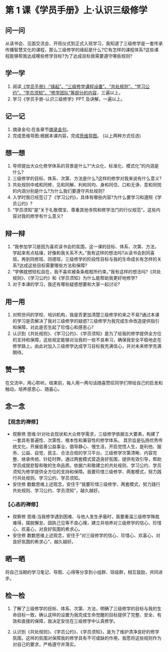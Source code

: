 # 第 1 课《学员手册》上·认识三级修学

## 问一问

从读书会、见面交流会、开班仪式到正式入班学习，我知道了三级修学是一套传承传播智慧文化的课程，那么三级修学的缘起是什么?它有怎样的课程体系?这些课程能够帮我达成哪些修学目标?为了达成目标我需要遵守哪些规则?

## 学一学

1. 阅读[《学员手册》:“缘起”、“三级修学课程设置”、“共处规则”、“学习公约”、“学员须知”、“修学团队”等部分的内容](text)，三遍以上。
2. 学习《学员手册-认识三级修学》PPT 及讲解，一遍以上。

## 记一记

1. 摘录金句:在各章节[摘录金句](note)。
2. 完成思维导图:根据本课内容，完成[思维导图](map)。
   (以上两种方式任选)

## 想一想

1. 导师提出大众化修学体系的背景是什么?“大众化、标准化、模式化”的内涵是什么?
2. 三级修学的目标、体系、次第、方法是什么?这样的修学对我来说有什么意义?
3. 共处规则中戒和同修、见和同解、利和同均、身和同住、口和无诤、意和同悦的内涵分别是什么?为什么我们要遵守共处规则?
4. 入学时我已经签订了《学习公约》，具体有哪些内容?为什么要学习和遵照《学员公约》?
5. “学员须知”是“关于礼敬僧宝、尊重其他寺院和修学法门的行仪规范”。这些内容对我的修学有什么意义?

## 辩一辩

1. “我参加学习是因为喜欢读书会的氛围，这一课的目标、体系、次第、方法，学起来有点枯燥，好像和我关系不大。”我有这样的想法吗?从读书会到同喜班，再到同修班、同德班，三级修学的阶段性目标与我的生命成长有怎样的关系?达成这些目标需要哪些方法和保障?
2. “学佛就想轻松自在，我不喜欢被条条框框所约束。”我有这样的想法吗?《共处规则》、《学习公约》和《学员须知》为什么能帮助我更好地修学?
3. 对于本课的学习，我还有哪些疑惑想要和大家一起讨论?

## 用一用

1. 对照世间的学校、培训机构，我是否更加清楚三级修学的来之不易?通过本课的学习是否解决了我对三级修学的疑惑?三级修学为我完成生命改造提供指引和保障，对此是否生起了珍惜心和感恩心?
2. 认识到《共处规则》、《学习公约》、《学员须知》是为了给我的修学提供全方位的支持和保障，这些规定能够对治我的一些不良串习，确保我安全平稳地走在修学路上。由此对加入三级修学达成学习目标我充满信心，并对未来修学充满期待。

## 赞一赞

在交流中，用心聆听。结束前，每人用一两句话随喜赞叹同学们带给自己的启发和触动，培养感恩心、随喜心。

## 念一念

### 【观念的禅修】

- 观察修
  思维:针对社会现状和大众修学需求，三级修学依据五大要素，构建了一套具有普遍性、次第性、根本性和兼容性的修学体系。
  其宗旨是弘扬优秀传统文化，开展慈善公益事业，倡导静心、慢生活，开启觉悟人生，是利他、服务、公益、自觉、民主、合法合规的学习平台。三级修学次第清晰、内容完整、继承传统、针砭时弊。通过两套模式营造良好氛围，提供有效引导，帮助学员成就悲智和敬的生命品质。依据六和敬建立的共处规则、学习公约、学员须知为修学提供全方位的支持和保障。我要珍惜三级修学、两套模式，努力践行共处规则、学习公约、学员须知。
- 安住修
  数数思维上述观念，安住于“我要珍惜三级修学、两套模式，努力践行共处规则、学习公约、学员须知”，越久越好。

### 【心态的禅修】

- 观察修
  思维:当我修学遇到困难、与他人发生矛盾时，我要重温三级修学殊胜难得，摆脱懈怠、固执己见等不良心理，建立并培养对三级修学的信心、珍惜心、欢喜心，对良好氛围的希求心。
- 安住修
  数数思维上述观念，安住于“对三级修学的信心、珍惜心、欢喜心，对良好氛围的希求心”，越久越好。

## 晒一晒

将自己当期的学习笔记、导图、心得等分享到小组群、班级群，相互鼓励，共同进步。

## 检一检

1. 了解了三级修学的目标、体系、次第、方法，明确了三级修学的目标与我的生命目标一致，确认这样的设置为我完成生命觉醒的目标提供了完整、安全、有效和直接的保障，我决定安住在三级修学中认真修学。

2. 认识到《共处规则》、《学员公约》、《学员须知》，是为了维护清净良好的修学氛围，这样的氛围对保障我的修学具有不可或缺的作用，我愿将这些规则作为对自己的要求，严格遵守并落实。
